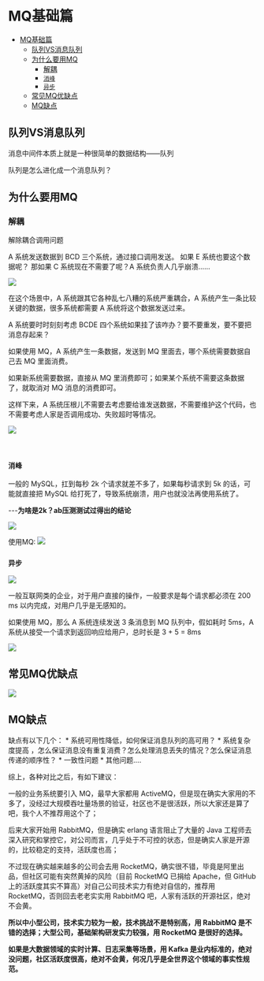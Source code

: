 # MQ基础篇

<!-- TOC -->

- [MQ基础篇](#mq基础篇)
    - [队列VS消息队列](#队列vs消息队列)
    - [为什么要用MQ](#为什么要用mq)
        - [解耦](#解耦)
        - [`消峰`](#消峰)
        - [`异步`](#异步)
    - [常见MQ优缺点](#常见mq优缺点)
    - [MQ缺点](#mq缺点)

<!-- /TOC -->
## 队列VS消息队列

消息中间件本质上就是一种很简单的数据结构——队列

队列是怎么进化成一个消息队列？

## 为什么要用MQ

### 解耦

解除耦合调用问题

A 系统发送数据到 BCD 三个系统，通过接口调用发送。
如果 E 系统也要这个数据呢？
那如果 C 系统现在不需要了呢？A 系统负责人几乎崩溃......

![](https://raw.githubusercontent.com/Syncma/Figurebed/master/img/20200116180344.png)

在这个场景中，A 系统跟其它各种乱七八糟的系统严重耦合，A 系统产生一条比较关键的数据，很多系统都需要 A 系统将这个数据发送过来。

A 系统要时时刻刻考虑 BCDE 四个系统如果挂了该咋办？要不要重发，要不要把消息存起来？

如果使用 MQ，A 系统产生一条数据，发送到 MQ 里面去，哪个系统需要数据自己去 MQ 里面消费。

如果新系统需要数据，直接从 MQ 里消费即可；如果某个系统不需要这条数据了，就取消对 MQ 消息的消费即可。

这样下来，A 系统压根儿不需要去考虑要给谁发送数据，不需要维护这个代码，也不需要考虑人家是否调用成功、失败超时等情况。

![](https://raw.githubusercontent.com/Syncma/Figurebed/master/img/20200116180704.png)


<br>

### `消峰`

一般的 MySQL，扛到每秒 2k 个请求就差不多了，如果每秒请求到 5k 的话，可能就直接把 MySQL 给打死了，导致系统崩溃，用户也就没法再使用系统了。

---**为啥是2k？ab压测测试过得出的结论**   

![](https://raw.githubusercontent.com/Syncma/Figurebed/master/img/20200116181247.png)

使用MQ:
![](https://raw.githubusercontent.com/Syncma/Figurebed/master/img/20200116181317.png)



### `异步`

![](https://raw.githubusercontent.com/Syncma/Figurebed/master/img/20200116180851.png)

一般互联网类的企业，对于用户直接的操作，一般要求是每个请求都必须在 200 ms 以内完成，对用户几乎是无感知的。

如果使用 MQ，那么 A 系统连续发送 3 条消息到 MQ 队列中，假如耗时 5ms，A 系统从接受一个请求到返回响应给用户，总时长是 3 + 5 = 8ms

![](https://raw.githubusercontent.com/Syncma/Figurebed/master/img/20200116181116.png)




## 常见MQ优缺点


![](https://raw.githubusercontent.com/Syncma/Figurebed/master/img/mq.png)


## MQ缺点

缺点有以下几个：
	* 系统可用性降低，如何保证消息队列的高可用？
	* 系统复杂度提高 ，怎么保证消息没有重复消费？怎么处理消息丢失的情况？怎么保证消息传递的顺序性？
	* 一致性问题
	* 其他问题....
	
综上，各种对比之后，有如下建议：

一般的业务系统要引入 MQ，最早大家都用 ActiveMQ，但是现在确实大家用的不多了，没经过大规模吞吐量场景的验证，社区也不是很活跃，所以大家还是算了吧，我个人不推荐用这个了；

后来大家开始用 RabbitMQ，但是确实 erlang 语言阻止了大量的 Java 工程师去深入研究和掌控它，对公司而言，几乎处于不可控的状态，但是确实人家是开源的，比较稳定的支持，活跃度也高；

不过现在确实越来越多的公司会去用 RocketMQ，确实很不错，毕竟是阿里出品，但社区可能有突然黄掉的风险（目前 RocketMQ 已捐给 Apache，但 GitHub 上的活跃度其实不算高）对自己公司技术实力有绝对自信的，推荐用 RocketMQ，否则回去老老实实用 RabbitMQ 吧，人家有活跃的开源社区，绝对不会黄。

**所以中小型公司，技术实力较为一般，技术挑战不是特别高，用 RabbitMQ 是不错的选择；大型公司，基础架构研发实力较强，用 RocketMQ 是很好的选择。**

**如果是大数据领域的实时计算、日志采集等场景，用 Kafka 是业内标准的，绝对没问题，社区活跃度很高，绝对不会黄，何况几乎是全世界这个领域的事实性规范。**